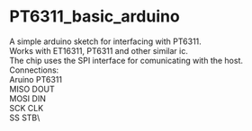 # PT6311_basic_arduino
A simple arduino sketch for interfacing with PT6311.\
Works with ET16311, PT6311 and other similar ic.\
The chip uses the SPI interface for comunicating with the host.\
Connections:\
Aruino       PT6311\
MISO         DOUT\
MOSI         DIN\
SCK          CLK\
SS           STB\

